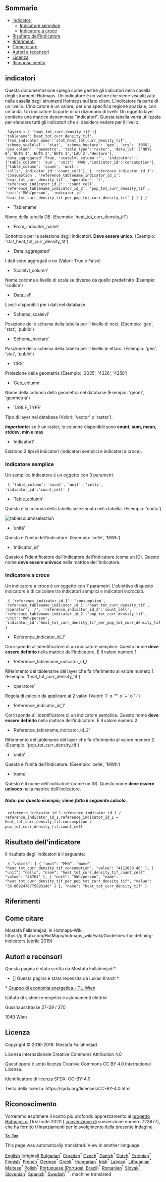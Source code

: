 <h2> Sommario </h2><ul><li> <a href="#Indicators">indicatori</a> <ul><li> <a href="#Simple-indicator">Indicatore semplice</a> </li><li> <a href="#Cross-indicator">Indicatore a croce</a> </li></ul></li><li> <a href="#Indicator-result">Risultato dell'indicatore</a> </li><li> <a href="#references">Riferimenti</a> </li><li> <a href="#how-to-cite">Come citare</a> </li><li> <a href="#authors-and-reviewers">Autori e recensori</a> </li><li> <a href="#license">Licenza</a> </li><li> <a href="#acknowledgement">Riconoscimento</a> </li></ul><h2> indicatori </h2><p> Questa documentazione spiega come gestire gli indicatori nella casella degli strumenti Hotmaps. Un indicatore è un valore che viene visualizzato nella casella degli strumenti Hotmaps sul lato client. L'indicatore fa parte di un livello. L'indicatore è un valore, per una specifica regione spaziale, con un'unità. Un indicatore fa parte di un dizionario di livelli. Un oggetto layer contiene una matrice denominata "indicatori". Questa tabella verrà utilizzata per elencare tutti gli indicatori che si desidera vedere per il livello. </p><pre> <code>layers = { 'heat_tot_curr_density_tif':{ 'tablename':'heat_tot_curr_density_tif', 'from_indicator_name':'stat_heat_tot_curr_density_tif', 'schema_scalelvl': 'stat', 'schema_hectare': 'geo', 'crs': '3035', 'geo_column': 'geometry', 'table_type':'raster', 'data_lvl':['NUTS 0','NUTS 1','NUTS 2','NUTS 3','LAU 2','Hectare'], 'data_aggregated':True, 'scalelvl_column':'', 'indicators':[ {'table_column': 'sum', 'unit': 'MWh','indicator_id':'consumption'}, {'table_column': 'count', 'unit': 'cells','indicator_id':'count_cell'}, { 'reference_indicator_id_1': 'consumption', 'reference_tablename_indicator_id_1': 'heat_tot_curr_density_tif', 'operator': '/', 'reference_indicator_id_2': 'count_cell', 'reference_tablename_indicator_id_2': 'pop_tot_curr_density_tif', 'unit':'MWh/person', 'indicator_id': 'heat_tot_curr_density_tif_per_pop_tot_curr_density_tif' } ] } }</code> </pre><ul><li> 'Tablename' </li></ul><p> Nome della tabella DB. (Esempio: 'heat_tot_curr_density_tif') </p><ul><li> 'From_indicator_name' </li></ul><p> Sottotitolo per la selezione degli indicatori. <strong>Deve essere unico.</strong> (Esempio: 'stat_heat_tot_curr_density_tif') </p><ul><li> 'Data_aggregated' </li></ul><p> I dati sono aggregati o no (Valori: True o False) </p><ul><li> 'Scalelvl_column' </li></ul><p> Nome colonna a livello di scala se diverso da quello predefinito (Esempio: 'codice') </p><ul><li> 'Data_lvl' </li></ul><p> Livelli disponibili per i dati nel database </p><ul><li> 'Schema_scalelvl' </li></ul><p> Posizione dello schema della tabella per il livello di noci. (Esempio: 'geo', 'stat', 'public') </p><ul><li> 'Schema_hectare' </li></ul><p> Posizione dello schema della tabella per il livello di ettaro. (Esempio: 'geo', 'stat', 'public') </p><ul><li> 'CRS' </li></ul><p> Proiezione della geometria (Esempio: '3035', '4326', '4258') </p><ul><li> 'Geo_column' </li></ul><p> Nome della colonna della geometria nel database (Esempio: 'geom', 'geometria') </p><ul><li> 'TABLE_TYPE' </li></ul><p> Tipo di layer nel database (Valori: 'vector' o 'raster'). </p><p> <em><strong>Importante:</strong></em> se è un raster, le colonne disponibili sono <strong>count, sum, mean, stddev, min e max</strong> </p><ul><li> 'indicatori' </li></ul><p> Esistono 2 tipi di indicatori (indicatori semplici e indicatori a croce). </p><h3> Indicatore semplice </h3><p> Un semplice indicatore è un oggetto con 3 parametri. </p><pre> <code>{ 'table_column': 'count', 'unit': 'cells', 'indicator_id':'count_cell' }</code> </pre><ul><li> 'Table_column' </li></ul><p> Questa è la colonna della tabella selezionata nella tabella. (Esempio: 'conta') </p><p><img alt="tablecolumnselection" src="/api/assets/table_image.png"/></p><ul><li> 'unità' </li></ul><p> Questa è l'unità dell'indicatore. (Esempio: 'celle', 'MWh') </p><ul><li> 'Indicator_id' </li></ul><p> Questo è l'identificatore dell'indicatore dell'indicatore (come un ID). Questo nome <strong>deve essere univoco</strong> nella matrice dell'indicatore. </p><h3> Indicatore a croce </h3><p> Un indicatore a croce è un oggetto con 7 parametri. L'obiettivo di questo indicatore è di calcolare tra indicatori semplici e indicatori incrociati. </p><pre> <code>{ 'reference_indicator_id_1': 'consumption', 'reference_tablename_indicator_id_1':'heat_tot_curr_density_tif', 'operator': '/', 'reference_indicator_id_2':'count_cell', 'reference_tablename_indicator_id_2':'pop_tot_curr_density_tif', 'unit':'MWh/person', 'indicator_id':'heat_tot_curr_density_tif_per_pop_tot_curr_density_tif' }</code> </pre><ul><li> 'Reference_indicator_id_1' </li></ul><p> Corrisponde all'identificatore di un indicatore semplice. Questo nome <strong>deve essere definito</strong> nella matrice dell'indicatore. È il valore numero 1. </p><ul><li> 'Reference_tablename_indicator_id_1' </li></ul><p> Riferimento del tablename del layer che fa riferimento al valore numero 1. (Esempio: 'heat_tot_curr_density_tif') </p><ul><li> 'operatore' </li></ul><p> Regola di calcolo da applicare ai 2 valori (Valori: '/' o '*' o '+' o '-') </p><ul><li> 'Reference_indicator_id_1' </li></ul><p> Corrisponde all'identificatore di un indicatore semplice. Questo nome <strong>deve essere definito</strong> nella matrice dell'indicatore. È il valore numero 2. </p><ul><li> 'Reference_tablename_indicator_id_2' </li></ul><p> Riferimento del tablename del layer che fa riferimento al valore numero 2. (Esempio: 'pop_tot_curr_density_tif') </p><ul><li> 'unità' </li></ul><p> Questa è l'unità dell'indicatore. (Esempio: 'celle', 'MWh') </p><ul><li> 'nome' </li></ul><p> Questo è il nome dell'indicatore (come un ID). Questo nome <strong>deve essere univoco</strong> nella matrice dell'indicatore. </p><h5> Nota: per questo esempio, viene fatto il seguente calcolo. </h5><pre> <code>reference_indicator_id_1.reference_indicator_id_1 / reference_indicator_id_1.reference_indicator_id_1 = heat_tot_curr_density_tif.consumption / pop_tot_curr_density_tif.count_cell</code> </pre><h2> Risultato dell'indicatore </h2><p> Il risultato degli indicatori è il seguente: </p><pre> <code>{ "values": [ { "unit": "MWh", "name": "heat_tot_curr_density_tif_consumption", "value": "4112030.46" }, { "unit": "cells", "name": "heat_tot_curr_density_tif_count_cell", "value": "46764" }, { "unit": "MWh/person", "name": "heat_tot_curr_density_tif_per_pop_tot_curr_density_tif", "value": "38.0092476775893146" } ], "name": "heat_tot_curr_density_tif" }</code> </pre><h2> Riferimenti </h2><h2> Come citare </h2><p> Mostafa Fallahnejad, in Hotmaps-Wiki, https://github.com/HotMaps/hotmaps_wiki/wiki/Guidelines-for-defining-indicators (aprile 2019) </p><h2> Autori e recensori </h2><p> Questa pagina è stata scritta da Mostafa Fallahnejad *. </p><ul><li> [] Questa pagina è stata recensita da Lukas Kranzl *. </li></ul><p> * <a href="https://eeg.tuwien.ac.at/">Gruppo di economia energetica - TU Wien</a> </p><p> Istituto di sistemi energetici e azionamenti elettrici </p><p> Gusshausstrasse 27-29 / 370 </p><p> 1040 Wien </p><h2> Licenza </h2><p> Copyright © 2016-2019: Mostafa Fallahnejad </p><p> Licenza internazionale Creative Commons Attribution 4.0 </p><p> Quest'opera è sotto licenza Creative Commons CC BY 4.0 International License. </p><p> Identificatore di licenza SPDX: CC-BY-4.0 </p><p> Testo della licenza: https://spdx.org/licenses/CC-BY-4.0.html </p><h2> Riconoscimento </h2><p> Vorremmo esprimere il nostro più profondo apprezzamento al <a href="https://www.hotmaps-project.eu">progetto Hotmaps di</a> Orizzonte 2020 ( <a href="https://www.hotmaps-project.eu">convenzione di</a> sovvenzione numero 723677), che ha fornito i finanziamenti per lo svolgimento della presente indagine. </p><p><ins> <code><strong><a href="#table-of-contents">To Top</a></strong></code> </ins> </p>

This page was automatically translated. View in another language:

[English](en-Guidelines-for-defining-indicators) (original) [Bulgarian](bg-Guidelines-for-defining-indicators)<sup>\*</sup> [Croatian](hr-Guidelines-for-defining-indicators)<sup>\*</sup> [Czech](cs-Guidelines-for-defining-indicators)<sup>\*</sup> [Danish](da-Guidelines-for-defining-indicators)<sup>\*</sup> [Dutch](nl-Guidelines-for-defining-indicators)<sup>\*</sup> [Estonian](et-Guidelines-for-defining-indicators)<sup>\*</sup> [Finnish](fi-Guidelines-for-defining-indicators)<sup>\*</sup> [French](fr-Guidelines-for-defining-indicators)<sup>\*</sup> [German](de-Guidelines-for-defining-indicators)<sup>\*</sup> [Greek](el-Guidelines-for-defining-indicators)<sup>\*</sup> [Hungarian](hu-Guidelines-for-defining-indicators)<sup>\*</sup> [Irish](ga-Guidelines-for-defining-indicators)<sup>\*</sup>  [Latvian](lv-Guidelines-for-defining-indicators)<sup>\*</sup> [Lithuanian](lt-Guidelines-for-defining-indicators)<sup>\*</sup> [Maltese](mt-Guidelines-for-defining-indicators)<sup>\*</sup> [Polish](pl-Guidelines-for-defining-indicators)<sup>\*</sup> [Portuguese (Portugal, Brazil)](pt-Guidelines-for-defining-indicators)<sup>\*</sup> [Romanian](ro-Guidelines-for-defining-indicators)<sup>\*</sup> [Slovak](sk-Guidelines-for-defining-indicators)<sup>\*</sup> [Slovenian](sl-Guidelines-for-defining-indicators)<sup>\*</sup> [Spanish](es-Guidelines-for-defining-indicators)<sup>\*</sup> [Swedish](sv-Guidelines-for-defining-indicators)<sup>\*</sup>
<sup>\*</sup>: machine translated
